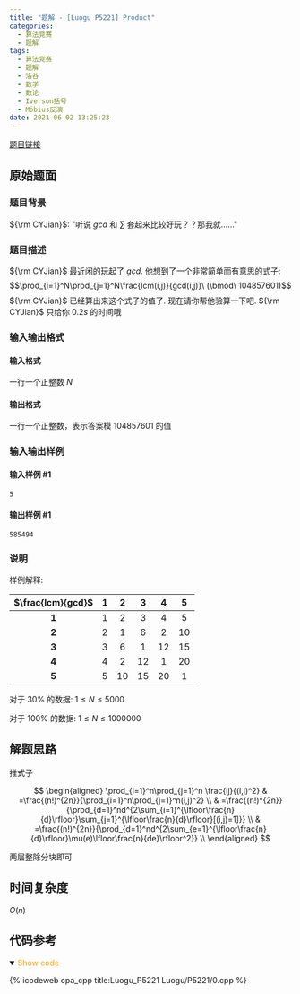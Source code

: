 ```yaml
---
title: "题解 - [Luogu P5221] Product"
categories:
  - 算法竞赛
  - 题解
tags:
  - 算法竞赛
  - 题解
  - 洛谷
  - 数学
  - 数论
  - Iverson括号
  - Möbius反演
date: 2021-06-02 13:25:23
---
```


[题目链接](https://www.luogu.com.cn/problem/P5221)

<!-- more -->

## 原始题面

### 题目背景

${\rm CYJian}$: "听说 $gcd$ 和 $\sum$ 套起来比较好玩？？那我就......"

### 题目描述

${\rm CYJian}$ 最近闲的玩起了 $gcd$. 他想到了一个非常简单而有意思的式子:
$$\prod_{i=1}^N\prod_{j=1}^N\frac{lcm(i,j)}{gcd(i,j)}\ (\bmod\ 104857601)$$
${\rm CYJian}$ 已经算出来这个式子的值了. 现在请你帮他验算一下吧. ${\rm CYJian}$ 只给你 $0.2s$ 的时间哦

### 输入输出格式

#### 输入格式

一行一个正整数 $N$

#### 输出格式

一行一个正整数，表示答案模 $104857601$ 的值

### 输入输出样例

#### 输入样例 #1

```input1
5
```

#### 输出样例 #1

```output1
585494
```

### 说明

样例解释:

| $\frac{lcm}{gcd}$ |  1  |  2  |  3  |  4  |  5  |
| :---------------: | :-: | :-: | :-: | :-: | :-: |
|       **1**       |  1  |  2  |  3  |  4  |  5  |
|       **2**       |  2  |  1  |  6  |  2  | 10  |
|       **3**       |  3  |  6  |  1  | 12  | 15  |
|       **4**       |  4  |  2  | 12  |  1  | 20  |
|       **5**       |  5  | 10  | 15  | 20  |  1  |

对于 $30\%$ 的数据: $1 \leq N \leq 5000$

对于 $100\%$ 的数据: $1 \leq N \leq 1000000$

## 解题思路

推式子

$$
\begin{aligned}
  \prod_{i=1}^n\prod_{j=1}^n \frac{ij}{(i,j)^2} & =\frac{(n!)^{2n}}{\prod_{i=1}^n\prod_{j=1}^n(i,j)^2} \\
  & =\frac{(n!)^{2n}}{\prod_{d=1}^nd^{2\sum_{i=1}^{\lfloor\frac{n}{d}\rfloor}\sum_{j=1}^{\lfloor\frac{n}{d}\rfloor}[(i,j)=1]}} \\
  & =\frac{(n!)^{2n}}{\prod_{d=1}^nd^{2\sum_{e=1}^{\lfloor\frac{n}{d}\rfloor}\mu(e)\lfloor\frac{n}{de}\rfloor^2}} \\
\end{aligned}
$$

两层整除分块即可

## 时间复杂度

$O(n)$

## 代码参考

<details open>
<summary><font color='orange'>Show code</font></summary>

{% icodeweb cpa_cpp title:Luogu_P5221 Luogu/P5221/0.cpp %}

</details>
